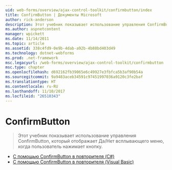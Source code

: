```yaml
---
uid: web-forms/overview/ajax-control-toolkit/confirmbutton/index
title: ConfirmButton | Документы Microsoft
author: rick-anderson
description: Этот учебник показывает использование управления ConfirmButton, который отображает Да/Нет всплывающего меню, когда пользователь нажимает кнопку.
ms.author: aspnetcontent
manager: wpickett
ms.date: 11/14/2011
ms.topic: article
ms.assetid: 338c4fd9-0e9b-4dab-a92b-4b88bd403d49
ms.technology: dotnet-webforms
ms.prod: .net-framework
msc.legacyurl: /web-forms/overview/ajax-control-toolkit/confirmbutton
msc.type: chapter
ms.openlocfilehash: d692162fb39065e6c49927e3fbfca5b3af90b54a
ms.sourcegitcommit: 9a9483aceb34591c97451997036a9120c3fe2baf
ms.translationtype: HT
ms.contentlocale: ru-RU
ms.lasthandoff: 11/10/2017
ms.locfileid: "26510343"
---
```

<a name="confirmbutton"></a>ConfirmButton
====================
> Этот учебник показывает использование управления ConfirmButton, который отображает Да/Нет всплывающего меню, когда пользователь нажимает кнопку.


- [С помощью ConfirmButton в повторителя (C#)](using-a-confirmbutton-in-a-repeater-cs.md)
- [С помощью ConfirmButton в повторителя (Visual Basic)](using-a-confirmbutton-in-a-repeater-vb.md)
